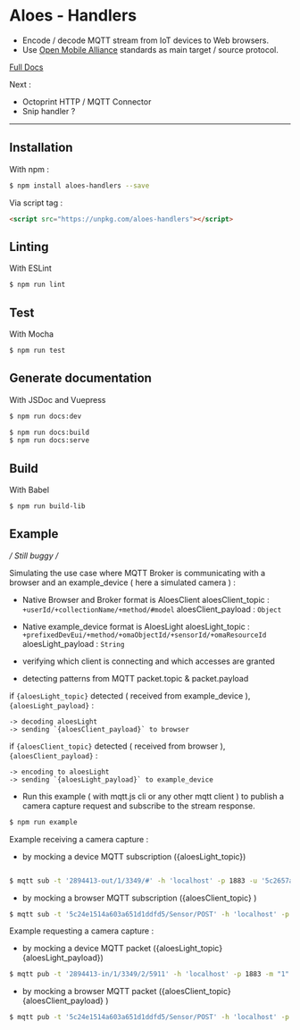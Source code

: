 # Aloes - Handlers

- Encode / decode MQTT stream from IoT devices to Web browsers.
- Use [Open Mobile Alliance](http://www.openmobilealliance.org/wp/OMNA/LwM2M/LwM2MRegistry.html) standards as main target / source protocol.

[Full Docs](https://aloes.frama.io/aloes-handlers/)

Next :

- Octoprint HTTP / MQTT Connector
- Snip handler ?

---

## Installation

With npm :

```bash
$ npm install aloes-handlers --save
```

Via script tag :

```html
<script src="https://unpkg.com/aloes-handlers"></script>
```

## Linting

With ESLint

```bash
$ npm run lint
```

## Test

With Mocha

```bash
$ npm run test
```

## Generate documentation

With JSDoc and Vuepress

```bash
$ npm run docs:dev
```

```bash
$ npm run docs:build
$ npm run docs:serve
```

## Build

With Babel

```bash
$ npm run build-lib
```

## Example

_/ Still buggy /_

Simulating the use case where MQTT Broker is communicating with a browser and an example_device ( here a simulated camera ) :

- Native Browser and Broker format is AloesClient
  aloesClient_topic : `+userId/+collectionName/+method/#model`
  aloesClient_payload : `Object`

- Native example_device format is AloesLight
  aloesLight_topic : `+prefixedDevEui/+method/+omaObjectId/+sensorId/+omaResourceId`
  aloesLight_payload : `String`

- verifying which client is connecting and which accesses are granted

- detecting patterns from MQTT packet.topic & packet.payload

if `{aloesLight_topic}` detected ( received from example_device ), `{aloesLight_payload}` :

    -> decoding aloesLight
    -> sending `{aloesClient_payload}` to browser

if `{aloesClient_topic}` detected ( received from browser ), `{aloesClient_payload}` :

    -> encoding to aloesLight
    -> sending `{aloesLight_payload}` to example_device

- Run this example ( with mqtt.js cli or any other mqtt client ) to publish a camera capture request and subscribe to the stream response.

```bash
$ npm run example
```

Example receiving a camera capture :

- by mocking a device MQTT subscription ({aloesLight_topic})

```bash

$ mqtt sub -t '2894413-out/1/3349/#' -h 'localhost' -p 1883 -u '5c2657ad36bb1052f87cf417' -P 'ACSk0JG16GGBudI1CW4fYIYeVsUGTFOpyXxTckamKdznED1CGEBcYLLm7SrCNo6g'
```

- by mocking a browser MQTT subscription ({aloesClient_topic} )

```bash
$ mqtt sub -t '5c24e1514a603a651d1ddfd5/Sensor/POST' -h 'localhost' -p 1883 -u '5c24e1514a603a651d1ddfd5' -P 'DregdyAV9eE5WLQtUl82mVh6uzcYSsJjXx0Kf8TcXB7SSYRpysEJ1OfPuWUlNiyZ'
```

Example requesting a camera capture :

- by mocking a device MQTT packet ({aloesLight_topic}{aloesLight_payload})

```bash
$ mqtt pub -t '2894413-in/1/3349/2/5911' -h 'localhost' -p 1883 -m "1" -u '5c2657ad36bb1052f87cf417' -P 'ACSk0JG16GGBudI1CW4fYIYeVsUGTFOpyXxTckamKdznED1CGEBcYLLm7SrCNo6g'
```

- by mocking a browser MQTT packet ({aloesClient_topic}{aloesClient_payload} )

```bash
$ mqtt pub -t '5c24e1514a603a651d1ddfd5/Sensor/POST' -h 'localhost' -p 1883 -m '{"id": "5c62c4de3c6d59223afdf891","name": "Bitmap", "type": 3349, "devEui": "2894413", "resources": { "5750": "app-name", "5910": null, "5911": true, "5912": "" }, "value": true, "resource": 5911, "frameCounter": 248, "transportProtocol": "aloesLight", "messageProtocol": "aloesLight", "protocolVersion": "", "nativeSensorId": "2", "nativeNodeId": "", "nativeType": 3349, "nativeResource": 5910, "accountId": "5c24e1514a603a651d1ddfd5", "deviceId": "5c2657ad36bb1052f87cf417", "inPrefix": "-in", "outPrefix": "-out"}' -u '5c24e1514a603a651d1ddfd5' -P 'DregdyAV9eE5WLQtUl82mVh6uzcYSsJjXx0Kf8TcXB7SSYRpysEJ1OfPuWUlNiyZ'

```
